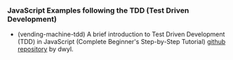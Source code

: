 ### JavaScript Examples following the TDD (Test Driven Development)
- (vending-machine-tdd) A brief introduction to Test Driven Development (TDD) in JavaScript (Complete Beginner's Step-by-Step Tutorial) [github repository](https://github.com/dwyl/learn-tdd) by dwyl.